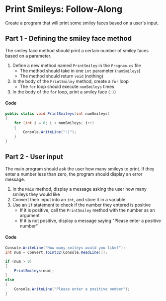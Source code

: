# Print Smileys: Follow-Along
Create a program that will print some smiley faces based on a user's input.

## Part 1 - Defining the smiley face method
The smiley face method should print a certain number of smiley faces based on a parameter.

1. Define a new method named `PrintSmiley` in the `Program.cs` file
    - The method should take in one `int` parameter (`numSmileys`)
    - The method should return `void` (nothing)
1. In the body of the `PrintSmiley` method, create a `for` loop
    - The `for` loop should execute `numSmileys` times
1. In the body of the `for` loop, print a smiley face (`:)`)

#### Code
```cs
public static void PrintSmileys(int numSmileys)
{
    for (int i = 0; i < numSmileys; i++)
    {
        Console.WriteLine(":)");
    }
}
```

## Part 2 - User input
The main program should ask the user how many smileys to print. If they enter a number less than zero, the program should display an error message.

1. In the `Main` method, display a message asking the user how many smileys they would like
1. Convert their input into an `int`, and store it in a variable
1. Use an `if` statement to check if the number they entered is positive
    - If it is positive, call the `PrintSmiley` method with the number as an argument
    - If it is not positive, display a message saying "Please enter a positive number"

#### Code
```cs
Console.WriteLine("How many smileys would you like?");
int num = Convert.ToInt32(Console.ReadLine());

if (num > 0)
{
    PrintSmileys(num);
}
else
{
    Console.WriteLine("Please enter a positive number");
}
```